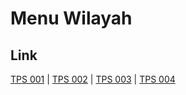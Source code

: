 # Menu Wilayah

## Link

[TPS 001](https://github.com/gigit-pemilu/pemilu-2024-95-papua-pegunungan/tree/main/pileg-dpr/hitung-suara/sub/95-papua-pegunungan/sub/01-jayawijaya/sub/04-hubikosi/sub/2005-pipukmo/sub/001-tps)
 | 
[TPS 002](https://github.com/gigit-pemilu/pemilu-2024-95-papua-pegunungan/tree/main/pileg-dpr/hitung-suara/sub/95-papua-pegunungan/sub/01-jayawijaya/sub/04-hubikosi/sub/2005-pipukmo/sub/002-tps)
 | 
[TPS 003](https://github.com/gigit-pemilu/pemilu-2024-95-papua-pegunungan/tree/main/pileg-dpr/hitung-suara/sub/95-papua-pegunungan/sub/01-jayawijaya/sub/04-hubikosi/sub/2005-pipukmo/sub/003-tps)
 | 
[TPS 004](https://github.com/gigit-pemilu/pemilu-2024-95-papua-pegunungan/tree/main/pileg-dpr/hitung-suara/sub/95-papua-pegunungan/sub/01-jayawijaya/sub/04-hubikosi/sub/2005-pipukmo/sub/004-tps)

